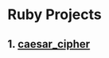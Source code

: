 # Ruby Projects

## 1. [caesar_cipher](https://github.com/kumarvaibhav45/ruby_projects/caesar_cipher/)